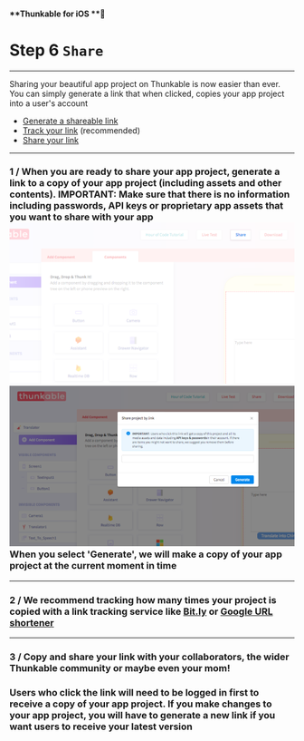 #### **Thunkable for iOS **

# Step 6 `Share`

---

Sharing your beautiful app project on Thunkable is now easier than ever.  You can simply generate a link that when clicked, copies your app project into a user's account

* [Generate a shareable link](#1--when-you-are-ready-to-share-your-app-project-generate-a-link-to-a-copy-of-your-app-project-including-assets-and-other-contents-important-make-sure-that-there-is-no-information-including-passwords-api-keys-or-proprietary-app-assets-that-you-want-to-share-with-your-app--when-you-select-generate-we-will-make-a-copy-of-your-app-project-at-the-current-moment-in-time)
* [Track your link](#2--we-recommend-tracking-how-many-times-your-project-is-copied-with-a-link-tracking-service-like-bitly-or-google-url-shortener) \(recommended\)
* [Share your link](#3--copy-and-share-your-link-with-your-collaborators-the-wider-thunkable-community-or-maybe-even-your-mom-users-who-click-the-link-will-need-to-be-logged-in-first-to-receive-a-copy-of-your-app-project)

---

### 1 / When you are ready to share your app project, generate a link to a copy of your app project \(including assets and other contents\). IMPORTANT: Make sure that there is no information including passwords, API keys or proprietary app assets that you want to share with your app![](/assets/share-ios-fig-1.png)![](/assets/share-ios-fig-2.png)When you select 'Generate', we will make a copy of your app project at the current moment in time

---

###  2 / We recommend tracking how many times your project is copied with a link tracking service like [Bit.ly](https://bitly.com/) or [Google URL shortener](https://goo.gl/)

---

### 3 / Copy and share your link with your collaborators, the wider Thunkable community or maybe even your mom! 

### Users who click the link will need to be logged in first to receive a copy of your app project. If you make changes to your app project, you will have to generate a new link if you want users to receive your latest version



